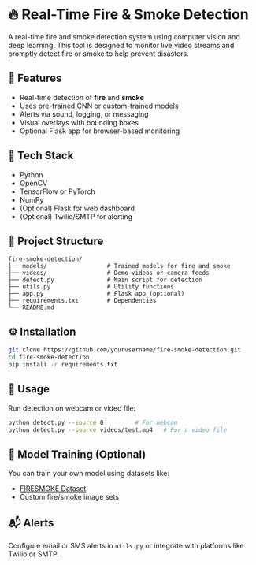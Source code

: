# 🔥 Real-Time Fire & Smoke Detection

A real-time fire and smoke detection system using computer vision and deep learning. This tool is designed to monitor live video streams and promptly detect fire or smoke to help prevent disasters.

## 🚀 Features

- Real-time detection of **fire** and **smoke**  
- Uses pre-trained CNN or custom-trained models  
- Alerts via sound, logging, or messaging  
- Visual overlays with bounding boxes  
- Optional Flask app for browser-based monitoring

## 🧰 Tech Stack

- Python  
- OpenCV  
- TensorFlow or PyTorch  
- NumPy  
- (Optional) Flask for web dashboard  
- (Optional) Twilio/SMTP for alerting

## 📁 Project Structure

```
fire-smoke-detection/
├── models/                 # Trained models for fire and smoke
├── videos/                 # Demo videos or camera feeds
├── detect.py               # Main script for detection
├── utils.py                # Utility functions
├── app.py                  # Flask app (optional)
├── requirements.txt        # Dependencies
└── README.md
```

## ⚙️ Installation

```bash
git clone https://github.com/yourusername/fire-smoke-detection.git
cd fire-smoke-detection
pip install -r requirements.txt
```

## 🎯 Usage

Run detection on webcam or video file:

```bash
python detect.py --source 0         # For webcam
python detect.py --source videos/test.mp4   # For a video file
```

## 🧠 Model Training (Optional)

You can train your own model using datasets like:
- [FIRESMOKE Dataset](https://github.com/lingchen233/FIRESMOKE-Database)
- Custom fire/smoke image sets

## 📬 Alerts

Configure email or SMS alerts in `utils.py` or integrate with platforms like Twilio or SMTP.
